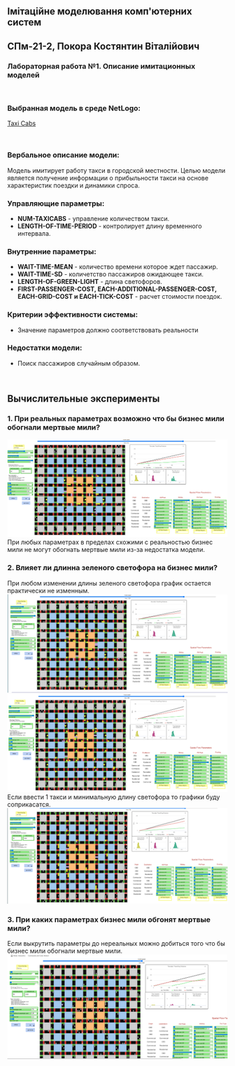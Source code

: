 ## Імітаційне моделювання комп'ютерних систем
## СПм-21-2, **Покора Костянтин Віталійович**
### Лабораторная работа №**1**. Описание имитационных моделей

<br>

### Выбранная модель в среде NetLogo:
[Taxi Cabs](https://www.netlogoweb.org/launch#https://www.netlogoweb.org/assets/modelslib/Sample%20Models/Social%20Science/Taxi%20Cabs.nlogo)

<br>

### Вербальное описание модели:
Модель имитирует работу такси в городской местности. Целью модели является получение информации о прибыльности такси на основе характеристик поездки и динамики спроса.

### Управляющие параметры:
- **NUM-TAXICABS** - управление количеством такси.
- **LENGTH-OF-TIME-PERIOD** - контролирует длину временного интервала.

### Внутренние параметры:
- **WAIT-TIME-MEAN** - количество времени которое ждет пассажир.
- **WAIT-TIME-SD** - количетство пассажиров ожидающее такси.
- **LENGTH-OF-GREEN-LIGHT** - длина светофоров.
- **FIRST-PASSENGER-COST, EACH-ADDITIONAL-PASSENGER-COST, EACH-GRID-COST и EACH-TICK-COST** - расчет стоимости поездок.

### Критерии эффективности системы:
- Значение параметров должно соответствовать реальности

### Недостатки модели:
- Поиск пассажиров случайным образом.

<br>

## Вычислительные эксперименты
### 1. При реальных параметрах возможно что бы бизнес мили обогнали мертвые мили? 
![Рисунок 1](Screenshot_1.png)
При любых параметрах в пределах схожими с реальностью бизнес мили не могут обогнать мертвые мили из-за недостатка модели. 

### 2. Влияет ли длинна зеленого светофора на бизнес мили?
При любом изменении длины зеленого светофора график остается практически не изменным.
![Рисунок 2](Screenshot_2_2.png)
![Рисунок 2](Screenshot_2_3.png)
Если ввести 1 такси и минимальную длину светофора то графики буду соприкасатся.
![Рисунок 2](Screenshot_2.png)

### 3. При каких параметрах бизнес мили обгонят мертвые мили? 
Если выкрутить параметры до нереальных можно добиться того что бы бизнес мили обогнали мертвые мили.
![Рисунок 3](Screenshot_3.png)

